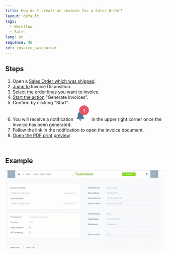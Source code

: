 ```yaml
---
title: How do I create an invoice for a Sales Order?
layout: default
tags:
  - Workflow
  - Sales
lang: en
sequence: 40
ref: invoice_salesorder
---
```


## Steps

1. Open a [Sales Order which was shipped](Ship_SalesOrder).
1. [Jump to](JumptoviaSidebar) Invoice Disposition.
1. [Select the order lines](RecordSelection) you want to invoice.
1. [Start the action](StartAction) "Generate Invoices".
1. Confirm by clicking "Start".
1. You will receive a notification ![](assets/NotificationBell_WebUI.png) in the upper right corner once the invoice has been generated.
1. Follow the link in the notification to open the invoice document.
1. [Open the PDF print preview](PrintPreview).
<br>

## Example

![](assets/salesorderinvoice.gif)
